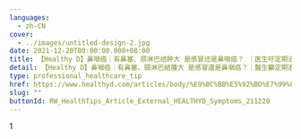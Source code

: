 ```yaml
---
languages:
  - zh-CN
cover:
  - ../images/untitled-design-2.jpg
date: 2021-12-20T00:00:00.000+08:00
title: 【Healthy D】鼻咽癌｜有鼻塞、颈淋巴结肿大 是感冒还是鼻咽癌？ ｜医生吁定期进行早期筛查
detail: 【Healthy D】鼻咽癌｜有鼻塞、頸淋巴結腫大 是感冒還是鼻咽癌？｜醫生籲定期進行早期篩查
type: professional_healthcare_tip
href: https://www.healthyd.com/articles/body/%E9%BC%BB%E5%92%BD%E7%99%8C-%E9%A0%B8%E6%B7%8B%E5%B7%B4%E7%B5%90%E8%85%AB%E5%A4%A7-%E9%86%AB%E7%94%9F%E7%B1%B2%E5%AE%9A%E6%9C%9F%E9%80%B2%E8%A1%8C%E6%97%A9%E6%9C%9F%E7%AF%A9%E6%9F%A5?utm_source=healthyd&amp;utm_medium=fb&amp;utm_campaign=fb_20211220&amp;fbclid=IwAR3rGV_ON2iRijhkuPAe2Qgvhk9DNGwJMFrvVSOff0Ly5RPCh_LP7xAiHTg
slug: ""
buttonId: RW_HealthTips_Article_External_HEALTHYD_Symptoms_211220
---
```

1